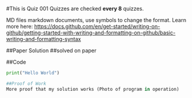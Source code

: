 #This is Quiz 001
Quizzes are checked **every 8** quizzes.

MD files markdown documents, use symbols to change the format. Learn more here:
https://docs.github.com/en/get-started/writing-on-github/getting-started-with-writing-and-formatting-on-github/basic-writing-and-formatting-syntax


##Paper Solution
##solved on paper


##Code
```.py
print("Hello World")

##Proof of Work
More proof that my solution works (Photo of program in operation)
